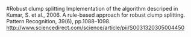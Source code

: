 #Robust clump splitting
Implementation of the algorithm descriped in
Kumar, S. et al., 2006. A rule-based approach for robust clump splitting. Pattern Recognition, 39(6), pp.1088–1098.
http://www.sciencedirect.com/science/article/pii/S0031320305004450

